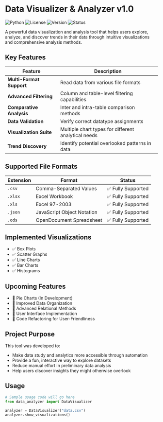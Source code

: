 # Data Visualizer & Analyzer v1.0

![Python](https://img.shields.io/badge/Python-3.8%2B-blue)
![License](https://img.shields.io/badge/License-MIT-green)
![Version](https://img.shields.io/badge/Version-1.0-orange)
![Status](https://img.shields.io/badge/Status-Active-brightgreen)

A powerful data visualization and analysis tool that helps users explore, analyze, and discover trends in their data through intuitive visualizations and comprehensive analysis methods.

## Key Features

| Feature | Description |
|---------|-------------|
| **Multi-Format Support** | Read data from various file formats |
| **Advanced Filtering** | Column and table-level filtering capabilities |
| **Comparative Analysis** | Inter and intra-table comparison methods |
| **Data Validation** | Verify correct datatype assignments |
| **Visualization Suite** | Multiple chart types for different analytical needs |
| **Trend Discovery** | Identify potential overlooked patterns in data |

## Supported File Formats

| Extension | Format | Status |
|-----------|--------|--------|
| `.csv`    | Comma-Separated Values | ✅ Fully Supported |
| `.xlsx`   | Excel Workbook | ✅ Fully Supported |
| `.xls`    | Excel 97-2003 | ✅ Fully Supported |
| `.json`   | JavaScript Object Notation | ✅ Fully Supported |
| `.ods`    | OpenDocument Spreadsheet | ✅ Fully Supported |

## Implemented Visualizations

- ✅ Box Plots
- ✅ Scatter Graphs
- ✅ Line Charts
- ✅ Bar Charts
- ✅ Histograms

## Upcoming Features

- 🚧 Pie Charts (In Development)
- 🚧 Improved Data Organization
- 🚧 Advanced Relational Methods
- 🚧 User Interface Implementation
- 🚧 Code Refactoring for User-Friendliness

## Project Purpose

This tool was developed to:
- Make data study and analytics more accessible through automation
- Provide a fun, interactive way to explore datasets
- Reduce manual effort in preliminary data analysis
- Help users discover insights they might otherwise overlook

## Usage

```python
# Sample usage code will go here
from data_analyzer import DataVisualizer

analyzer = DataVisualizer("data.csv")
analyzer.show_visualizations()



